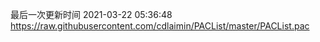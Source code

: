 最后一次更新时间 2021-03-22 05:36:48
https://raw.githubusercontent.com/cdlaimin/PACList/master/PACList.pac

